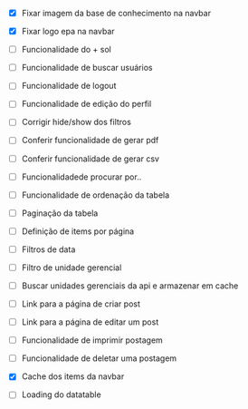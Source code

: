 - [x] Fixar imagem da base de conhecimento na navbar
- [x] Fixar logo epa na navbar
- [ ] Funcionalidade do + sol
- [ ] Funcionalidade de buscar usuários
- [ ] Funcionalidade de logout
- [ ] Funcionalidade de edição do perfil
- [ ] Corrigir hide/show dos filtros
- [ ] Conferir funcionalidade de gerar pdf
- [ ] Conferir funcionalidade de gerar csv
- [ ] Funcionalidadede procurar por..
- [ ] Funcionalidade de ordenação da tabela
- [ ] Paginação da tabela
- [ ] Definição de items por página
- [ ] Filtros de data
- [ ] Filtro de unidade gerencial
- [ ] Buscar unidades gerenciais da api e armazenar em cache
- [ ] Link para a página de criar post
- [ ] Link para a página de editar um post
- [ ] Funcionalidade de imprimir postagem
- [ ] Funcionalidade de deletar uma postagem
- [x] Cache dos items da navbar
- [ ] Loading do datatable

